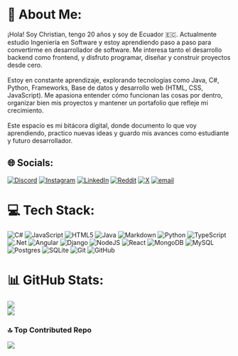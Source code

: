 # 💫 About Me:
¡Hola! Soy Christian, tengo 20 años y soy de Ecuador 🇪🇨. Actualmente estudio Ingeniería en Software y estoy aprendiendo paso a paso para convertirme en desarrollador de software. Me interesa tanto el desarrollo backend como frontend, y disfruto programar, diseñar y construir proyectos desde cero.<br><br>Estoy en constante aprendizaje, explorando tecnologías como Java, C#, Python, Frameworks, Base de datos y desarrollo web (HTML, CSS, JavaScript). Me apasiona entender cómo funcionan las cosas por dentro, organizar bien mis proyectos y mantener un portafolio que refleje mi crecimiento.<br><br>Este espacio es mi bitácora digital, donde documento lo que voy aprendiendo, practico nuevas ideas y guardo mis avances como estudiante y futuro desarrollador.


## 🌐 Socials:
[![Discord](https://img.shields.io/badge/Discord-%237289DA.svg?logo=discord&logoColor=white)](https://discord.gg/criss010) [![Instagram](https://img.shields.io/badge/Instagram-%23E4405F.svg?logo=Instagram&logoColor=white)](https://instagram.com/chriss0530) [![LinkedIn](https://img.shields.io/badge/LinkedIn-%230077B5.svg?logo=linkedin&logoColor=white)](https://linkedin.com/in/christian-alarcon-valencia) [![Reddit](https://img.shields.io/badge/Reddit-%23FF4500.svg?logo=Reddit&logoColor=white)](https://reddit.com/user/Different-Risk9214) [![X](https://img.shields.io/badge/X-black.svg?logo=X&logoColor=white)](https://x.com/CRISS3242) [![email](https://img.shields.io/badge/Email-D14836?logo=gmail&logoColor=white)](mailto:cristianalrcon05@gmail.com) 

# 💻 Tech Stack:
![C#](https://img.shields.io/badge/c%23-%23239120.svg?style=plastic&logo=csharp&logoColor=white) ![JavaScript](https://img.shields.io/badge/javascript-%23323330.svg?style=plastic&logo=javascript&logoColor=%23F7DF1E) ![HTML5](https://img.shields.io/badge/html5-%23E34F26.svg?style=plastic&logo=html5&logoColor=white) ![Java](https://img.shields.io/badge/java-%23ED8B00.svg?style=plastic&logo=openjdk&logoColor=white) ![Markdown](https://img.shields.io/badge/markdown-%23000000.svg?style=plastic&logo=markdown&logoColor=white) ![Python](https://img.shields.io/badge/python-3670A0?style=plastic&logo=python&logoColor=ffdd54) ![TypeScript](https://img.shields.io/badge/typescript-%23007ACC.svg?style=plastic&logo=typescript&logoColor=white) ![.Net](https://img.shields.io/badge/.NET-5C2D91?style=plastic&logo=.net&logoColor=white) ![Angular](https://img.shields.io/badge/angular-%23DD0031.svg?style=plastic&logo=angular&logoColor=white) ![Django](https://img.shields.io/badge/django-%23092E20.svg?style=plastic&logo=django&logoColor=white) ![NodeJS](https://img.shields.io/badge/node.js-6DA55F?style=plastic&logo=node.js&logoColor=white) ![React](https://img.shields.io/badge/react-%2320232a.svg?style=plastic&logo=react&logoColor=%2361DAFB) ![MongoDB](https://img.shields.io/badge/MongoDB-%234ea94b.svg?style=plastic&logo=mongodb&logoColor=white) ![MySQL](https://img.shields.io/badge/mysql-4479A1.svg?style=plastic&logo=mysql&logoColor=white) ![Postgres](https://img.shields.io/badge/postgres-%23316192.svg?style=plastic&logo=postgresql&logoColor=white) ![SQLite](https://img.shields.io/badge/sqlite-%2307405e.svg?style=plastic&logo=sqlite&logoColor=white) ![Git](https://img.shields.io/badge/git-%23F05033.svg?style=plastic&logo=git&logoColor=white) ![GitHub](https://img.shields.io/badge/github-%23121011.svg?style=plastic&logo=github&logoColor=white)
# 📊 GitHub Stats:
![](https://github-readme-stats.vercel.app/api?username=Chriss005&theme=dark&hide_border=false&include_all_commits=true&count_private=true)<br/>
![](https://nirzak-streak-stats.vercel.app/?user=Chriss005&theme=dark&hide_border=false)<br/>

### 🔝 Top Contributed Repo
![](https://github-contributor-stats.vercel.app/api?username=Chriss005&limit=5&theme=dark&combine_all_yearly_contributions=true)

<!-- Proudly created with GPRM ( https://gprm.itsvg.in ) -->
